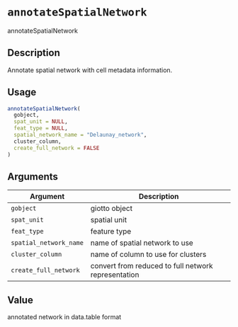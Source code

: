 # `annotateSpatialNetwork`

annotateSpatialNetwork


## Description

Annotate spatial network with cell metadata information.


## Usage

```r
annotateSpatialNetwork(
  gobject,
  spat_unit = NULL,
  feat_type = NULL,
  spatial_network_name = "Delaunay_network",
  cluster_column,
  create_full_network = FALSE
)
```


## Arguments

Argument      |Description
------------- |----------------
`gobject`     |     giotto object
`spat_unit`     |     spatial unit
`feat_type`     |     feature type
`spatial_network_name`     |     name of spatial network to use
`cluster_column`     |     name of column to use for clusters
`create_full_network`     |     convert from reduced to full network representation


## Value

annotated network in data.table format



